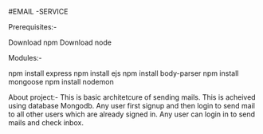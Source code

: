 #EMAIL -SERVICE

Prerequisites:-

Download npm
Download node


Modules:-

npm install express
npm install ejs
npm install body-parser
npm install mongoose
npm install nodemon



About project:-
This is basic architetcure of sending mails. This is acheived using database Mongodb.
Any user first signup and then login to  send mail to all other users which are already signed in.
Any user can login in to send mails and check inbox.


